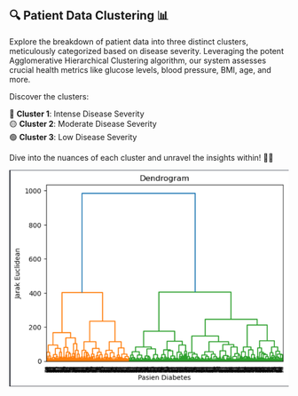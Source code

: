 ## 🔍 **Patient Data Clustering** 📊

Explore the breakdown of patient data into three distinct clusters, meticulously categorized based on disease severity. Leveraging the potent Agglomerative Hierarchical Clustering algorithm, our system assesses crucial health metrics like glucose levels, blood pressure, BMI, age, and more.

Discover the clusters:

🔴 **Cluster 1**: Intense Disease Severity  
🟡 **Cluster 2**: Moderate Disease Severity  
🟢 **Cluster 3**: Low Disease Severity  

Dive into the nuances of each cluster and unravel the insights within! 🌟✨

![Deskripsi Gambar](https://github.com/harycp/AHC-for-Diabetes-Datasets/blob/8ceb4f34c5d728fef7738fb31cacc1681f60fb41/Screenshot%202023-12-17%20114051.png)
